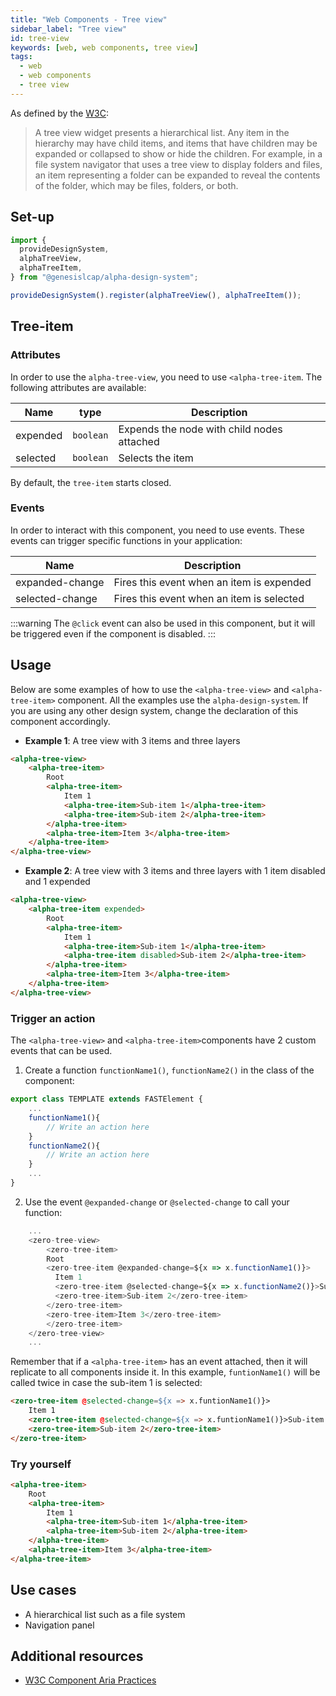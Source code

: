```yaml
---
title: "Web Components - Tree view"
sidebar_label: "Tree view"
id: tree-view
keywords: [web, web components, tree view]
tags:
  - web
  - web components
  - tree view
---
```


As defined by the [W3C](https://w3c.github.io/aria/#tree):

> A tree view widget presents a hierarchical list. Any item in the hierarchy may have child items, and items that have children may be expanded or collapsed to show or hide the children. For example, in a file system navigator that uses a tree view to display folders and files, an item representing a folder can be expanded to reveal the contents of the folder, which may be files, folders, or both.

## Set-up

```ts
import {
  provideDesignSystem,
  alphaTreeView,
  alphaTreeItem,
} from "@genesislcap/alpha-design-system";

provideDesignSystem().register(alphaTreeView(), alphaTreeItem());
```

## Tree-item

### Attributes
In order to use the `alpha-tree-view`, you need to use `<alpha-tree-item`. The following attributes are available:

| Name     | type      | Description                                |
|----------|-----------|--------------------------------------------|
| expended | `boolean` | Expends the node with child nodes attached |
| selected | `boolean` | Selects the item                           |

By default, the `tree-item` starts closed.

### Events

In order to interact with this component, you need to use events. These events can trigger specific functions in your application:

| Name            | Description                               |
|-----------------|-------------------------------------------|
| expanded-change | Fires this event when an item is expended |
| selected-change | Fires this event when an item is selected |

:::warning
The `@click` event can also be used in this component, but it will be triggered even if the component is disabled.
:::

## Usage

Below are some examples of how to use the `<alpha-tree-view>` and `<alpha-tree-item>` component.
All the examples use the `alpha-design-system`. If you are using any other design system, change the declaration of this component accordingly.

- **Example 1**: A tree view with 3 items and three layers
```html title="Example 1"
<alpha-tree-view>
    <alpha-tree-item>
        Root
        <alpha-tree-item>
            Item 1
            <alpha-tree-item>Sub-item 1</alpha-tree-item>
            <alpha-tree-item>Sub-item 2</alpha-tree-item>
        </alpha-tree-item>
        <alpha-tree-item>Item 3</alpha-tree-item>
    </alpha-tree-item>
</alpha-tree-view>
```
- **Example 2**: A tree view with 3 items and three layers with 1 item disabled and 1 expended
```html title="Example 2"
<alpha-tree-view>
    <alpha-tree-item expended>
        Root
        <alpha-tree-item>
            Item 1
            <alpha-tree-item>Sub-item 1</alpha-tree-item>
            <alpha-tree-item disabled>Sub-item 2</alpha-tree-item>
        </alpha-tree-item>
        <alpha-tree-item>Item 3</alpha-tree-item>
    </alpha-tree-item>
</alpha-tree-view>
```

### Trigger an action
The `<alpha-tree-view>` and `<alpha-tree-item>`components have 2 custom events that can be used.

1. Create a function `functionName1()`, `functionName2()` in the class of the component:

```js {3,6}
export class TEMPLATE extends FASTElement {
    ...
    functionName1(){
        // Write an action here
    }
    functionName2(){
        // Write an action here
    }
    ...
}
```

2. Use the event `@expanded-change` or `@selected-change` to call your function:

```js {5,7}
    ...
    <zero-tree-view>
        <zero-tree-item>
        Root
        <zero-tree-item @expanded-change=${x => x.functionName1()}>
          Item 1
          <zero-tree-item @selected-change=${x => x.functionName2()}>Sub-item 1</zero-tree-item>
          <zero-tree-item>Sub-item 2</zero-tree-item>
        </zero-tree-item>
        <zero-tree-item>Item 3</zero-tree-item>
        </zero-tree-item>
    </zero-tree-view>
    ...
```

Remember that if a `<alpha-tree-item>` has an event attached, then it will replicate to all components inside it.
In this example, `funtionName1()` will be called twice in case the sub-item 1 is selected:

```html
<zero-tree-item @selected-change=${x => x.funtionName1()}>
    Item 1
    <zero-tree-item @selected-change=${x => x.funtionName1()}>Sub-item 1</zero-tree-item>
    <zero-tree-item>Sub-item 2</zero-tree-item>
</zero-tree-item>
```

### Try yourself

```html live
<alpha-tree-item>
    Root
    <alpha-tree-item>
        Item 1
        <alpha-tree-item>Sub-item 1</alpha-tree-item>
        <alpha-tree-item>Sub-item 2</alpha-tree-item>
    </alpha-tree-item>
    <alpha-tree-item>Item 3</alpha-tree-item>
</alpha-tree-item>
```

## Use cases

- A hierarchical list such as a file system
- Navigation panel

## Additional resources

- [W3C Component Aria Practices](https://www.w3.org/TR/wai-aria/#tree)
